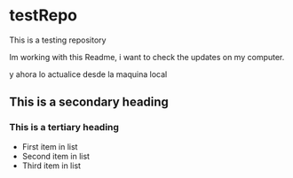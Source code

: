 testRepo
========

This is a testing repository

Im working with this Readme, i want to check the updates on my computer.


y ahora lo actualice desde la maquina local

## This is a secondary heading

### This is a tertiary heading

* First item in list
* Second item in list
* Third item in list


